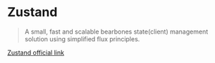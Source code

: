 # Zustand

> A small, fast and scalable bearbones state(client) management solution using simplified flux principles.

[Zustand official link](https://github.com/pmndrs/zustand)
